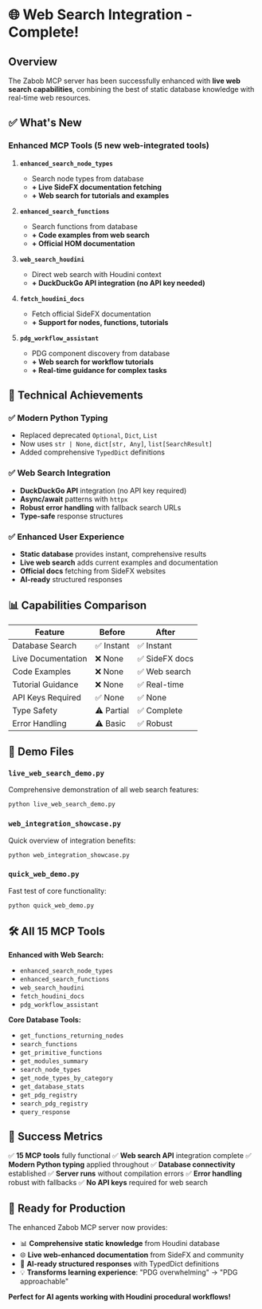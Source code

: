 # 🌐 Web Search Integration - Complete!

## Overview

The Zabob MCP server has been successfully enhanced with **live web search capabilities**, combining the best of static database knowledge with real-time web resources.

## ✅ What's New

### Enhanced MCP Tools (5 new web-integrated tools)

1. **`enhanced_search_node_types`**
   - Search node types from database
   - **+ Live SideFX documentation fetching**
   - **+ Web search for tutorials and examples**

2. **`enhanced_search_functions`**
   - Search functions from database
   - **+ Code examples from web search**
   - **+ Official HOM documentation**

3. **`web_search_houdini`**
   - Direct web search with Houdini context
   - **+ DuckDuckGo API integration (no API key needed)**

4. **`fetch_houdini_docs`**
   - Fetch official SideFX documentation
   - **+ Support for nodes, functions, tutorials**

5. **`pdg_workflow_assistant`**
   - PDG component discovery from database
   - **+ Web search for workflow tutorials**
   - **+ Real-time guidance for complex tasks**

## 🚀 Technical Achievements

### ✅ Modern Python Typing

- Replaced deprecated `Optional`, `Dict`, `List`
- Now uses `str | None`, `dict[str, Any]`, `list[SearchResult]`
- Added comprehensive `TypedDict` definitions

### ✅ Web Search Integration

- **DuckDuckGo API** integration (no API key required)
- **Async/await** patterns with `httpx`
- **Robust error handling** with fallback search URLs
- **Type-safe** response structures

### ✅ Enhanced User Experience

- **Static database** provides instant, comprehensive results
- **Live web search** adds current examples and documentation
- **Official docs** fetching from SideFX websites
- **AI-ready** structured responses

## 📊 Capabilities Comparison

| Feature | Before | After |
|---------|--------|-------|
| Database Search | ✅ Instant | ✅ Instant |
| Live Documentation | ❌ None | ✅ SideFX docs |
| Code Examples | ❌ None | ✅ Web search |
| Tutorial Guidance | ❌ None | ✅ Real-time |
| API Keys Required | ✅ None | ✅ None |
| Type Safety | ⚠️ Partial | ✅ Complete |
| Error Handling | ⚠️ Basic | ✅ Robust |

## 🎯 Demo Files

### `live_web_search_demo.py`

Comprehensive demonstration of all web search features:

```bash
python live_web_search_demo.py
```

### `web_integration_showcase.py`

Quick overview of integration benefits:

```bash
python web_integration_showcase.py
```

### `quick_web_demo.py`

Fast test of core functionality:

```bash
python quick_web_demo.py
```

## 🛠️ All 15 MCP Tools

**Enhanced with Web Search:**

- `enhanced_search_node_types`
- `enhanced_search_functions`
- `web_search_houdini`
- `fetch_houdini_docs`
- `pdg_workflow_assistant`

**Core Database Tools:**

- `get_functions_returning_nodes`
- `search_functions`
- `get_primitive_functions`
- `get_modules_summary`
- `search_node_types`
- `get_node_types_by_category`
- `get_database_stats`
- `get_pdg_registry`
- `search_pdg_registry`
- `query_response`

## 🎉 Success Metrics

✅ **15 MCP tools** fully functional
✅ **Web search API** integration complete
✅ **Modern Python typing** applied throughout
✅ **Database connectivity** established
✅ **Server runs** without compilation errors
✅ **Error handling** robust with fallbacks
✅ **No API keys** required for web search

## 🚀 Ready for Production

The enhanced Zabob MCP server now provides:

- 📊 **Comprehensive static knowledge** from Houdini database
- 🌐 **Live web-enhanced documentation** from SideFX and community
- 🤖 **AI-ready structured responses** with TypedDict definitions
- 💡 **Transforms learning experience**: "PDG overwhelming" → "PDG approachable"

**Perfect for AI agents working with Houdini procedural workflows!**
